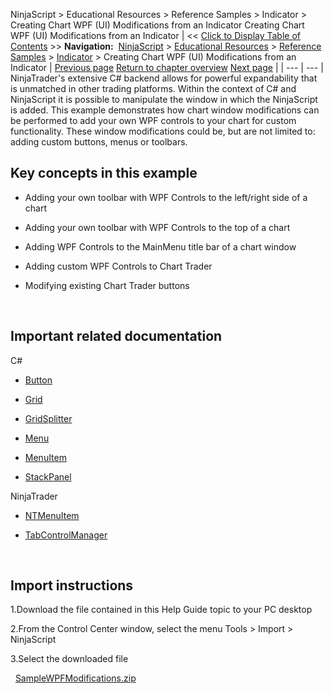 ﻿
NinjaScript \> Educational Resources \> Reference Samples \> Indicator \> Creating Chart WPF (UI) Modifications from an Indicator
Creating Chart WPF (UI) Modifications from an Indicator
| \<\< [Click to Display Table of Contents](creating-chart-wpf-(ui)-modifi.md) \>\> **Navigation:**     [NinjaScript](ninjascript-1.md) \> [Educational Resources](educational_resources-1.md) \> [Reference Samples](reference_samples-1.md) \> [Indicator](indicator2-1.md) \> Creating Chart WPF (UI) Modifications from an Indicator | [Previous page](using_try-catch_blocks-1.md) [Return to chapter overview](indicator2-1.md) [Next page](strategy2-1.md) |
| --- | --- |
NinjaTrader's extensive C\# backend allows for powerful expandability that is unmatched in other trading platforms. Within the context of C\# and NinjaScript it is possible to manipulate the window in which the NinjaScript is added. This example demonstrates how chart window modifications can be performed to add your own WPF controls to your chart for custom functionality. These window modifications could be, but are not limited to: adding custom buttons, menus or toolbars.
 
## Key concepts in this example
- Adding your own toolbar with WPF Controls to the left/right side of a chart

- Adding your own toolbar with WPF Controls to the top of a chart

- Adding WPF Controls to the MainMenu title bar of a chart window

- Adding custom WPF Controls to Chart Trader

- Modifying existing Chart Trader buttons

 
## Important related documentation
C\#
- [Button](https://docs.microsoft.com/en-us/dotnet/api/system.windows.controls.button?view=netframework-4.8)

- [Grid](https://docs.microsoft.com/en-us/dotnet/api/system.windows.controls.grid?view=netframework-4.8)

- [GridSplitter](https://docs.microsoft.com/en-us/dotnet/api/system.windows.controls.gridsplitter?view=netframework-4.8)

- [Menu](https://docs.microsoft.com/en-us/dotnet/api/system.windows.controls.menu?view=netframework-4.8)

- [MenuItem](https://docs.microsoft.com/en-us/dotnet/api/system.windows.controls.menuitem?view=netframework-4.8)

- [StackPanel](https://docs.microsoft.com/en-us/dotnet/api/system.windows.controls.stackpanel?view=netframework-4.8)

NinjaTrader
- [NTMenuItem](ntmenuitem-1.md)

- [TabControlManager](tabcontrolmanager-1.md)

 
## Import instructions
1\.Download the file contained in this Help Guide topic to your PC desktop

2\.From the Control Center window, select the menu Tools \> Import \> NinjaScript

3\.Select the downloaded file

 
[SampleWPFModifications.zip](samples/SampleWPFModifications.zip)

